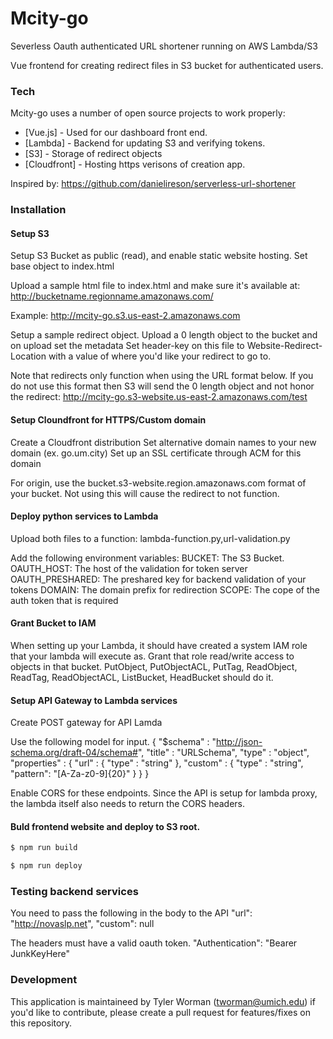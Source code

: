 # Mcity-go

Severless Oauth authenticated URL shortener running on AWS Lambda/S3

Vue frontend for creating redirect files in S3 bucket for authenticated users.

### Tech

Mcity-go uses a number of open source projects to work properly:

* [Vue.js] - Used for our dashboard front end.
* [Lambda] - Backend for updating S3 and verifying tokens.
* [S3] - Storage of redirect objects
* [Cloudfront] - Hosting https verisons of creation app.

Inspired by: https://github.com/danielireson/serverless-url-shortener

### Installation
#### Setup S3
Setup S3 Bucket as public (read), and enable static website hosting.
Set base object to index.html

Upload a sample html file to index.html and make sure it's available at:
http://bucketname.regionname.amazonaws.com/

Example:
http://mcity-go.s3.us-east-2.amazonaws.com

Setup a sample redirect object. Upload a 0 length object to the bucket and on upload set the metadata
Set header-key on this file to Website-Redirect-Location with a value of where you'd like your redirect to go to.

Note that redirects only function when using the URL format below. If you do not use this format then S3 will send the 0 length object and not honor the redirect:
http://mcity-go.s3-website.us-east-2.amazonaws.com/test

#### Setup Cloundfront for HTTPS/Custom domain
Create a Cloudfront distribution
Set alternative domain names to your new domain (ex. go.um.city)
Set up an SSL certificate through ACM for this domain

For origin, use the bucket.s3-website.region.amazonaws.com format of your bucket.
Not using this will cause the redirect to not function.

#### Deploy python services to Lambda
Upload both files to a function: lambda-function.py,url-validation.py

Add the following environment variables:
BUCKET: The S3 Bucket.
OAUTH_HOST: The host of the validation for token server
OAUTH_PRESHARED: The preshared key for backend validation of your tokens
DOMAIN: The domain prefix for redirection
SCOPE: The cope of the auth token that is required

#### Grant Bucket to IAM
When setting up your Lambda, it should have created a system IAM role that your lambda will execute as. Grant that role read/write access to objects in that bucket. PutObject, PutObjectACL, PutTag, ReadObject, ReadTag, ReadObjectACL, ListBucket, HeadBucket should do it.

#### Setup API Gateway to Lambda services
Create POST gateway for API Lamda

Use the following model for input.
{
  "$schema" : "http://json-schema.org/draft-04/schema#",
  "title" : "URLSchema",
  "type" : "object",
  "properties" : {
    "url" : { 
        "type" : "string"
    },
    "custom" : { 
        "type" : "string", 
        "pattern": "[A-Za-z0-9]{20}"
    }
  }
}

Enable CORS for these endpoints.
Since the API is setup for lambda proxy, the lambda itself also needs to return the CORS headers.

#### Buld frontend website and deploy to S3 root.
```sh
$ npm run build
```

```sh
$ npm run deploy
```

### Testing backend services
You need to pass the following in the body to the API
"url": "http://novaslp.net",
"custom": null

The headers must have a valid oauth token.
"Authentication": "Bearer JunkKeyHere"

### Development

This application is maintaineed by Tyler Worman (tworman@umich.edu) if you'd like to contribute, please create a pull request for features/fixes on this repository.